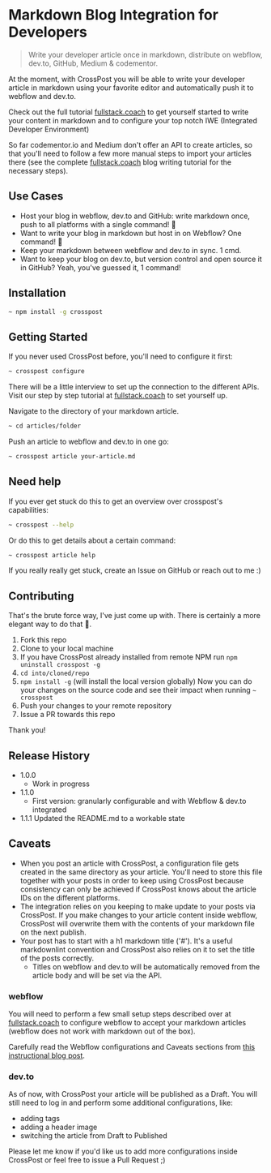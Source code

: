 # Markdown Blog Integration for Developers

> Write your developer article once in markdown, distribute on webflow, dev.to,
GitHub, Medium & codementor.

At the moment, with CrossPost you will be able to write your developer article in markdown
using your favorite editor and automatically push it to webflow and dev.to.

Check out the full tutorial [fullstack.coach](https://fullstack.coach) to get yourself started to write your content in markdown and to configure your top notch
IWE (Integrated Developer Environment)

So far codementor.io and Medium don't offer an API to create articles, so that
you'll need to follow a few more manual steps to import your articles there
(see the complete [fullstack.coach](https://fullstack.coach) blog writing
tutorial for the necessary steps).

## Use Cases

- Host your blog in webflow, dev.to and GitHub: write markdown once, push to all
platforms with a single command! 🚀
- Want to write your blog in markdown but host in on Webflow? One command! 🚀
- Keep your markdown between webflow and dev.to in sync. 1 cmd.
- Want to keep your blog on dev.to, but version control and open source it in GitHub? 
Yeah, you've guessed it, 1 command!

## Installation

```bash
~ npm install -g crosspost
```

## Getting Started

If you never used CrossPost before, you'll need to configure it first:

```bash
~ crosspost configure
```

There will be a little interview to set up the connection to the different APIs.
Visit our step by step tutorial at [fullstack.coach](fullstack.coach) to set yourself up.

Navigate to the directory of your markdown article.

```bash
~ cd articles/folder
```

Push an article to webflow and dev.to in one go:

```bash
~ crosspost article your-article.md
```

## Need help

If you ever get stuck do this to get an overview over crosspost's capabilities:

```bash
~ crosspost --help
```

Or do this to get details about a certain command:

```bash
~ crosspost article help
```

If you really really get stuck, create an Issue on GitHub or reach out to me :)

## Contributing

That's the brute force way, I've just come up with. 
There is certainly a more elegant way to do that 🙈.

1. Fork this repo
1. Clone to your local machine
1. If you have CrossPost already installed from remote NPM
run `npm uninstall crosspost -g`
1. `cd into/cloned/repo`
1. `npm install -g` (will install the local version globally)
  Now you can do your changes on the source code and see their
  impact when running `~ crosspost`
1. Push your changes to your remote repository
1. Issue a PR towards this repo

Thank you!

## Release History

- 1.0.0
  - Work in progress
- 1.1.0
  - First version: granularly configurable and with Webflow & dev.to integrated
- 1.1.1
  Updated the README.md to a workable state

## Caveats

- When you post an article with CrossPost, a configuration file gets created in
the same directory as your article. You'll need to store this file together with
your posts in order to keep using CrossPost because consistency can only be achieved
if CrossPost knows about the article IDs on the different platforms.
- The integration relies on you keeping to make update to your posts via
CrossPost. If you make changes to your article content inside webflow, CrossPost
will overwrite them with the contents of your markdown file on the next publish.
- Your post has to start with a h1 markdown title ('#'). It's a useful markdownlint
convention and CrossPost also relies on it to set the title of the posts correctly.
  - Titles on webflow and dev.to will be automatically removed from the article
  body and will be set via the API.

### webflow

You will need to perform a few small setup steps described over at
[fullstack.coach](fullstack.coach) to configure webflow to accept your
markdown articles (webflow does not work with markdown out of the box).

Carefully read the Webflow configurations and Caveats sections from [this instructional
blog post](https://fullstack.coach).

### dev.to

As of now, with CrossPost your article will be published as a Draft. You will
still need to log in and perform some additional configurations, like:

- adding tags
- adding a header image
- switching the article from Draft to Published

Please let me know if you'd like us to add more configurations inside CrossPost
or feel free to issue a Pull Request ;)
